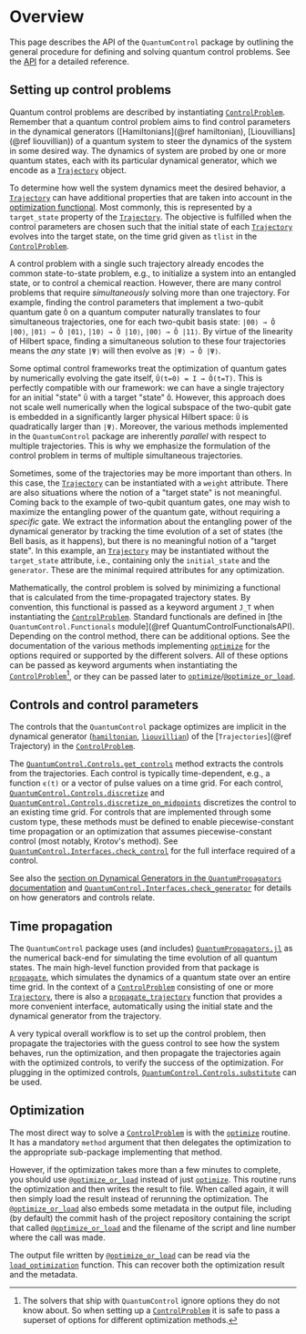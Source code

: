 # Overview

This page describes the API of the `QuantumControl` package by outlining the general procedure for defining and solving quantum control problems. See the [API](@ref) for a detailed reference.

## Setting up control problems

Quantum control problems are described by instantiating [`ControlProblem`](@ref). Remember that a quantum control problem aims to find control parameters in the dynamical generators ([Hamiltonians](@ref hamiltonian), [Liouvillians](@ref liouvillian)) of a quantum system to steer the dynamics of the system in some desired way. The dynamics of system are probed by one or more quantum states, each with its particular dynamical generator, which we encode as a [`Trajectory`](@ref) object.

To determine how well the system dynamics meet the desired behavior, a [`Trajectory`](@ref) can have additional properties that are taken into account in the [optimization functional](@ref "Functional"). Most commonly, this is represented by a `target_state` property of the [`Trajectory`](@ref). The objective is fulfilled when the control parameters are chosen such that the initial state of each [`Trajectory`](@ref) evolves into the target state, on the time grid given as `tlist` in the [`ControlProblem`](@ref).

A control problem with a single such trajectory already encodes the common state-to-state problem, e.g., to initialize a system into an entangled state, or to control a chemical reaction. However, there are many control problems that require *simultaneously* solving more than one trajectory. For example, finding the control parameters that implement a two-qubit quantum gate ``Ô`` on a quantum computer naturally translates to four simultaneous trajectories, one for each two-qubit basis state: ``|00⟩ → Ô |00⟩``, ``|01⟩ → Ô |01⟩``, ``|10⟩ → Ô |10⟩``, ``|00⟩ → Ô |11⟩``. By virtue of the linearity of Hilbert space, finding a simultaneous solution to these four trajectories means the *any* state ``|Ψ⟩`` will then evolve as ``|Ψ⟩ → Ô |Ψ⟩``.

Some optimal control frameworks treat the optimization of quantum gates by numerically evolving the gate itself, ``Û(t=0) = I → Ô(t=T)``. This is perfectly compatible with our framework: we can have a single trajectory for an initial "state" ``Û`` with a target "state" ``Ô``. However, this approach does not scale well numerically when the logical subspace of the two-qubit gate is embedded in a significantly larger physical Hilbert space: ``Û`` is quadratically larger than ``|Ψ⟩``. Moreover, the various methods implemented in the `QuantumControl` package are inherently *parallel* with respect to multiple trajectories. This is why we emphasize the formulation of the control problem in terms of multiple simultaneous trajectories.

Sometimes, some of the trajectories may be more important than others. In this case, the [`Trajectory`](@ref) can be instantiated with a `weight` attribute. There are also situations where the notion of a "target state" is not meaningful. Coming back to the example of two-qubit quantum gates, one may wish to maximize the entangling power of the quantum gate, without requiring a *specific* gate. We extract the information about the entangling power of the dynamical generator by tracking the time evolution of a set of states (the Bell basis, as it happens), but there is no meaningful notion of a "target state". In this example, an [`Trajectory`](@ref) may be instantiated without the `target_state` attribute, i.e., containing only the `initial_state` and the `generator`. These are the minimal required attributes for any optimization.

Mathematically, the control problem is solved by minimizing a functional that is calculated from the time-propagated trajectory states. By convention, this functional is passed as a keyword argument `J_T` when instantiating the [`ControlProblem`](@ref). Standard functionals are defined in [the `QuantumControl.Functionals` module](@ref QuantumControlFunctionalsAPI). Depending on the control method, there can be additional options. See the documentation of the various methods implementing [`optimize`](@ref) for the options required or supported by the different solvers. All of these options can be passed as keyword arguments when instantiating the [`ControlProblem`](@ref)[^1], or they can be passed later to [`optimize`](@ref)/[`@optimize_or_load`](@ref).

[^1]: The solvers that ship with `QuantumControl` ignore options they do not know about. So when setting up a [`ControlProblem`](@ref) it is safe to pass a superset of options for different optimization methods.


## Controls and control parameters

The controls that the `QuantumControl` package optimizes are implicit in the dynamical generator ([`hamiltonian`](@ref), [`liouvillian`](@ref)) of the [`Trajectories`](@ref Trajectory) in the [`ControlProblem`](@ref).

The [`QuantumControl.Controls.get_controls`](@ref) method extracts the controls from the trajectories. Each control is typically time-dependent, e.g., a function ``ϵ(t)`` or a vector of pulse values on a time grid. For each control, [`QuantumControl.Controls.discretize`](@ref) and [`QuantumControl.Controls.discretize_on_midpoints`](@ref) discretizes the control to an existing time grid. For controls that are implemented through some custom type, these methods must be defined to enable piecewise-constant time propagation or an optimization that assumes piecewise-constant control (most notably, Krotov's method). See [`QuantumControl.Interfaces.check_control`](@ref) for the full interface required of a control.

See also the [section on Dynamical Generators in the `QuantumPropagators` documentation](https://juliaquantumcontrol.github.io/QuantumPropagators.jl/stable/generators/) and [`QuantumControl.Interfaces.check_generator`](@ref) for details on how generators and controls relate.

## Time propagation

The `QuantumControl` package uses (and includes) [`QuantumPropagators.jl`](https://github.com/JuliaQuantumControl/QuantumPropagators.jl) as the numerical back-end for simulating the time evolution of all quantum states. The main high-level function provided from that package is [`propagate`](@ref), which simulates the dynamics of a quantum state over an entire time grid. In the context of a [`ControlProblem`](@ref) consisting of one or more [`Trajectory`](@ref), there is also a [`propagate_trajectory`](@ref) function that provides a more convenient interface, automatically using the initial state and the dynamical generator from the trajectory.

A very typical overall workflow is to set up the control problem, then propagate the trajectories with the guess control to see how the system behaves, run the optimization, and then propagate the trajectories again with the optimized controls, to verify the success of the optimization. For plugging in the optimized controls, [`QuantumControl.Controls.substitute`](@ref) can be used.


## Optimization

The most direct way to solve a [`ControlProblem`](@ref) is with the [`optimize`](@ref) routine. It has a mandatory `method` argument that then delegates the optimization to the appropriate sub-package implementing that method.

However, if the optimization takes more than a few minutes to complete, you should use [`@optimize_or_load`](@ref) instead of just [`optimize`](@ref). This routine runs the optimization and then writes the result to file. When called again, it will then simply load the result instead of rerunning the optimization. The [`@optimize_or_load`](@ref) also embeds some metadata in the output file, including (by default) the commit hash of the project repository containing the script that called [`@optimize_or_load`](@ref) and the filename of the script and line number where the call was made.

The output file written by [`@optimize_or_load`](@ref) can be read via the [`load_optimization`](@ref) function. This can recover both the optimization result and the metadata.
